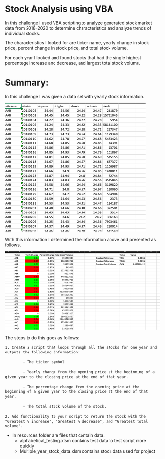 # Stock Analysis using VBA

In this challenge I used VBA scripting to analyze generated stock market data from 2018-2020 to determine characteristics and analyze trends of individual stocks.

The characteristics I looked for are ticker name, yearly change in stock price, percent change in stock price, and total stock volume.

For each year I looked and found stocks that had the single highest percentege increase and decrease, and largest total stock volume.


# Summary:

In this challenge I was given a data set with yearly stock information.

![Alt text](<Screen Shot 2024-01-03 at 5.34.24 PM.png>)

With this information I determined the information above and presented as follows.

![Alt text](<Screen Shot 2024-01-03 at 6.51.42 PM.png>)

The steps to do this goes as follows:

    1. Create a script that loops through all the stocks for one year and outputs the following information:

            - The ticker symbol

            - Yearly change from the opening price at the beginning of a given year to the closing price at the end of that year.

            - The percentage change from the opening price at the beginning of a given year to the closing price at the end of that year.

            - The total stock volume of the stock.

    2. Add functionality to your script to return the stock with the "Greatest % increase", "Greatest % decrease", and "Greatest total volume".


* In resources folder are files that contain data. 
    - alphabetical_testing.xlsm contains test data to test script more quickly
    - Multiple_year_stock_data.xlsm contains stock data used for project

